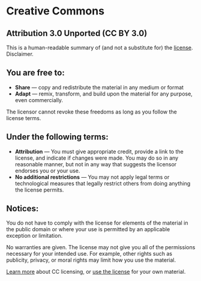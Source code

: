 # Creative Commons

## Attribution 3.0 Unported (CC BY 3.0)

This is a human-readable summary of (and not a substitute for) the [license](https://creativecommons.org/licenses/by/3.0/legalcode). Disclaimer.

## You are free to:

- **Share** — copy and redistribute the material in any medium or format
- **Adapt** — remix, transform, and build upon the material for any purpose, even commercially.

The licensor cannot revoke these freedoms as long as you follow the license terms.

## Under the following terms:

- **Attribution** — You must give appropriate credit, provide a link to the license, and indicate if changes were made. You may do so in any reasonable manner, but not in any way that suggests the licensor endorses you or your use.
- **No additional restrictions** — You may not apply legal terms or technological measures that legally restrict others from doing anything the license permits.

## Notices:

You do not have to comply with the license for elements of the material in the public domain or where your use is permitted by an applicable exception or limitation.

No warranties are given. The license may not give you all of the permissions necessary for your intended use. For example, other rights such as publicity, privacy, or moral rights may limit how you use the material.

[Learn more](https://wiki.creativecommons.org/FAQ) about CC licensing, or [use the license](https://creativecommons.org/choose/results-one?license_code=by&amp;jurisdiction=&amp;version=3.0&amp;lang=en) for your own material.
